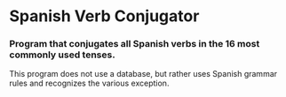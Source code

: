 # Spanish Verb Conjugator
### Program that conjugates all Spanish verbs in the 16 most commonly used tenses.

This program does not use a database, but rather uses Spanish grammar rules and recognizes the various exception.
